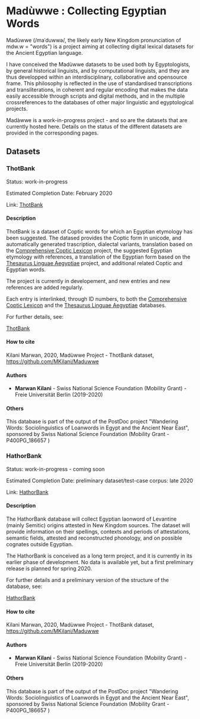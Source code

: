 # Madùwwe : Collecting Egyptian Words

Madùwwe (/maˈduwwə/, the likely early New Kingdom pronunciation of mdw.w = "words") is a project aiming at collecting digital lexical datasets for the Ancient Egyptian language.

I have conceived the Madùwwe datasets to be used both by Egyptologists, by general historical linguists, and by computational linguists, and they are thus developped within an interdisciplinary, collaborative and opensource frame. This philosophy is reflected in the use of standardised transcriptions and transliterations, in coherent and regular encoding that makes the data easily accessible through scripts and digital methods, and in the multiple crossreferences to the databases of other major linguistic and egyptological projects.

Madàwwe is a work-in-progress project - and so are the datasets that are currently hosted here. Details on the status of the different datasets are provided in the corresponding pages.

## Datasets

### ThotBank

Status: work-in-progress

Estimated Completion Date: February 2020

Link: [ThotBank](ThotBank)

#### Description

ThotBank is a dataset of Coptic words for which an Egyptian etymology has been suggested. The datased provides the Coptic form in unicode, and automatically generated trascription, dialectal variants, translation based on the [Comprehensive Coptic Lexicon](http://coptic-dictionary.org/about.cgi) project, the suggested Egyptian etymology with references, a translation of the Egyptian form based on the [Thesaurus Linguae Aegyptiae](http://aaew.bbaw.de/tla/index.html) project, and additional related Coptic and Egyptian words.

The project is currently in developement, and new entries and new references are added regularly.

Each entry is interlinked, through ID numbers, to both the [Comprehensive Coptic Lexicon](http://coptic-dictionary.org/about.cgi) and the [Thesaurus Linguae Aegyptiae](http://aaew.bbaw.de/tla/index.html) databases.

For further details, see: 

[ThotBank](ThotBank)

#### How to cite

Kilani Marwan, 2020, Madùwwe Project - ThotBank dataset, https://github.com/MKilani/Maduwwe

#### Authors

* **Marwan Kilani** - Swiss National Science Foundation (Mobility Grant) - Freie Universität Berlin (2019-2020)

#### Others

This database is part of the output of the PostDoc project "Wandering Words: Sociolinguistics of Loanwords in Egypt and the Ancient Near East", sponsored by Swiss National Science Foundation (Mobility Grant - P400PG_186657 )

### HathorBank

Status: work-in-progress - coming soon

Estimated Completion Date: preliminary dataset/test-case corpus: late 2020

Link: [HathorBank](HathorBank)

#### Description

The HathorBank database will collect Egyptian laonword of Levantine (mainly Semitic) origins attested in New Kingdom sources. The dataset will provide information on their spellings, contexts and periods of attestations, semantic fields, attested and reconstructed phonology, and on possible cognates outside Egyptian.

The HathorBank is conceived as a long term project, and it is currently in its earlier phase of development. No data is available yet, but a first preliminary release is planned for spring 2020.

For further details and a preliminary version of the structure of the database, see: 

[HathorBank](HathorBank)

#### How to cite

Kilani Marwan, 2020, Madùwwe Project - ThotBank dataset, https://github.com/MKilani/Maduwwe

#### Authors

* **Marwan Kilani** - Swiss National Science Foundation (Mobility Grant) - Freie Universität Berlin (2019-2020)

#### Others

This database is part of the output of the PostDoc project "Wandering Words: Sociolinguistics of Loanwords in Egypt and the Ancient Near East", sponsored by Swiss National Science Foundation (Mobility Grant - P400PG_186657 )
